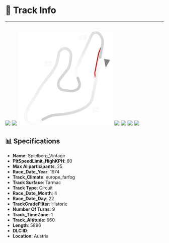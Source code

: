 # 🏁 Track Info

---
![](image_1.jpg)
![](image_2.jpg)
![](image_3.jpg)
![](image_4.jpg)
![](image_5.jpg)
![](image_6.jpg)
![](image_7.jpg)
---

## 📊 Specifications

- **Name**: Spielberg_Vintage
- **PitSpeedLimit_HighKPH**: 60
- **Max AI participants**: 25
- **Race_Date_Year**: 1974
- **Track_Climate**: europe_farfog
- **Track Surface**: Tarmac
- **Track Type**: Circuit
- **Race_Date_Month**: 4
- **Race_Date_Day**: 22
- **TrackGradeFilter**: Historic
- **Number Of Turns**: 9
- **Track_TimeZone**: 1
- **Track_Altitude**: 660
- **Length**: 5896
- **DLC ID**: 
- **Location**: Austria
